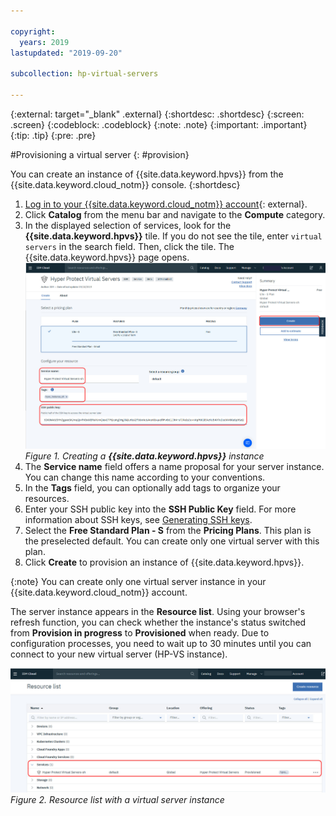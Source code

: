 ```yaml
---

copyright:
  years: 2019
lastupdated: "2019-09-20"

subcollection: hp-virtual-servers

---
```


{:external: target="_blank" .external}
{:shortdesc: .shortdesc}
{:screen: .screen}
{:codeblock: .codeblock}
{:note: .note}
{:important: .important}
{:tip: .tip}
{:pre: .pre}

#Provisioning a virtual server
{: #provision}

You can create an instance of {{site.data.keyword.hpvs}} from the {{site.data.keyword.cloud_notm}} console.
{:shortdesc}

1. [Log in to your {{site.data.keyword.cloud_notm}} account](https://cloud.ibm.com){: external}.
2. Click **Catalog** from the menu bar and navigate to the **Compute** category.
3. In the displayed selection of services, look for the **{{site.data.keyword.hpvs}}** tile. If you do not see the tile, enter `virtual servers` in the search field. Then, click the tile. The {{site.data.keyword.hpvs}} page opens.
![Creating a **{{site.data.keyword.hpvs}}** instance](image/hpvs_create_instance.jpg "Creating a **{{site.data.keyword.hpvs}}** instance")
*Figure 1. Creating a **{{site.data.keyword.hpvs}}** instance*
4. The **Service name** field offers a name proposal for your server instance. You can change this name according to your conventions.
5. In the **Tags** field, you can optionally add tags to organize your resources.
6. Enter your SSH public key into the **SSH Public Key** field. For more information about SSH keys, see [Generating SSH keys](/docs/services/hp-virtual-servers?topic=hp-virtual-servers-generate_ssh).
7. Select the **Free Standard Plan - S** from the **Pricing Plans**. This plan is the preselected default. You can create only one virtual server with this plan.  
8. Click **Create** to provision an instance of {{site.data.keyword.hpvs}}.

{:note}
You can create only one virtual server instance in your {{site.data.keyword.cloud_notm}} account.


The server instance appears in the **Resource list**. Using your browser's refresh function, you can check whether the instance's status switched from **Provision in progress** to **Provisioned** when ready. Due to configuration processes, you need to wait up to 30 minutes until you can connect to your new virtual server (HP-VS instance).

![Resource list with virtual server instances](image/hpvs_resource_list.jpg "Resource list with virtual server instances")
*Figure 2. Resource list with a virtual server instance*
